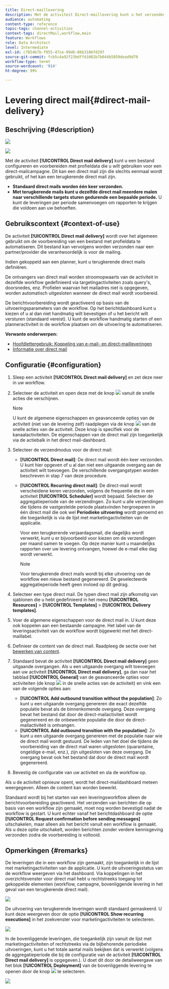 ```yaml
---
title: Direct-maillevering
description: Met de activiteit Direct-maillevering kunt u het verzenden van één e-mail of een terugkerende e-mail in een workflow configureren.
audience: automating
content-type: reference
topic-tags: channel-activities
context-tags: directMail,workflow,main
feature: Workflows
role: Data Architect
level: Intermediate
exl-id: c7854b7b-f955-47ce-99d6-86b3186fd297
source-git-commit: fcb5c4a92f23bdffd1082b7b044b5859dead9d70
workflow-type: tm+mt
source-wordcount: '914'
ht-degree: 99%

---
```


# Levering direct mail{#direct-mail-delivery}

## Beschrijving {#description}

![](assets/paper.png)

![](assets/recurrentpaper.png)

Met de activiteit **[!UICONTROL Direct mail delivery]** kunt u een bestand configureren en voorbereiden met profieldata die u wilt gebruiken voor een direct-mailcampagne. Dit kan een direct mail zijn die slechts eenmaal wordt gebruikt, of het kan een terugkerende direct mail zijn.

* **Standaard direct mails worden één keer verzonden.**
* **Met terugkerende mails kunt u dezelfde direct mail meerdere malen naar verschillende targets sturen gedurende een bepaalde periode.** U kunt de leveringen per periode samenvoegen om rapporten te krijgen die voldoen aan uw behoeften.

## Gebruikscontext {#context-of-use}

De activiteit **[!UICONTROL Direct mail delivery]** wordt over het algemeen gebruikt om de voorbereiding van een bestand met profieldata te automatiseren. Dit bestand kan vervolgens worden verzonden naar een partner/provider die verantwoordelijk is voor de mailing.

Indien gekoppeld aan een planner, kunt u terugkerende direct mails definiëren.

De ontvangers van direct mail worden stroomopwaarts van de activiteit in dezelfde workflow gedefinieerd via targetingactiviteiten zoals query&#39;s, doorsnedes, enz. Profielen waarvan het mailadres niet is opgegeven, worden automatisch uitgesloten wanneer de direct mail wordt voorbereid.

De berichtvoorbereiding wordt geactiveerd op basis van de uitvoeringsparameters van de workflow. Op het berichtdashboard kunt u kiezen of u al dan niet handmatig wilt bevestigen of u het bericht wilt versturen (standaard vereist). U kunt de workflow handmatig starten of een planneractiviteit in de workflow plaatsen om de uitvoering te automatiseren.

**Verwante onderwerpen:**

* [Hoofdlettergebruik: Koppeling van e-mail- en direct-mailleveringen](../../automating/using/coupling-email-direct-mail.md)
* [Informatie over direct mail](../../channels/using/about-direct-mail.md)

## Configuratie {#configuration}

1. Sleep een activiteit **[!UICONTROL Direct mail delivery]** en zet deze neer in uw workflow.
1. Selecteer de activiteit en open deze met de knop ![](assets/edit_darkgrey-24px.png) vanuit de snelle acties die verschijnen.

   >[!NOTE]
   >
   >U kunt de algemene eigenschappen en geavanceerde opties van de activiteit (niet van de levering zelf) raadplegen via de knop ![](assets/dlv_activity_params-24px.png) van de snelle acties van de activiteit. Deze knop is specifiek voor de kanaalactiviteiten. De eigenschappen van de direct mail zijn toegankelijk via de actiebalk in het direct mail-dashboard.

1. Selecteer de verzendmodus voor de direct mail:

   * **[!UICONTROL Direct mail]**: De direct mail wordt één keer verzonden. U kunt hier opgeven of u al dan niet een uitgaande overgang aan de activiteit wilt toevoegen. De verschillende overgangstypen worden beschreven in stap 7 van deze procedure.
   * **[!UICONTROL Recurring direct mail]**: De direct-mail wordt verscheidene keren verzonden, volgens de frequentie die in een activiteit **[!UICONTROL Scheduler]** wordt bepaald. Selecteer de aggregatieperiode van de verzendingen. Zo kunt u alle verzendingen die tijdens de vastgestelde periode plaatsvinden hergroeperen in één direct mail die ook wel **Periodieke uitvoering** wordt genoemd en die toegankelijk is via de lijst met marketingactiviteiten van de applicatie.

      Voor een terugkerende verjaardagsmail, die dagelijks wordt verwerkt, kunt u er bijvoorbeeld voor kiezen om de verzendingen per maand samen te voegen. Op deze manier kunt u maandelijks rapporten over uw levering ontvangen, hoewel de e-mail elke dag wordt verwerkt.

      >[!NOTE]
      >
      >Voor terugkerende direct mails wordt bij elke uitvoering van de workflow een nieuw bestand gegenereerd. De geselecteerde aggregatieperiode heeft geen invloed op dit gedrag.

1. Selecteer een type direct mail. De typen direct mail zijn afkomstig van sjablonen die u hebt gedefinieerd in het menu **[!UICONTROL Resources]** > **[!UICONTROL Templates]** > **[!UICONTROL Delivery templates]**.
1. Voer de algemene eigenschappen voor de direct mail in. U kunt deze ook koppelen aan een bestaande campagne. Het label van de leveringsactiviteit van de workflow wordt bijgewerkt met het direct-maillabel.
1. Definieer de content van de direct mail. Raadpleeg de sectie over het [bewerken van content](../../designing/using/personalization.md).
1. Standaard bevat de activiteit **[!UICONTROL Direct mail delivery]** geen uitgaande overgangen. Als u een uitgaande overgang wilt toevoegen aan uw activiteit **[!UICONTROL Direct mail delivery]**, ga dan naar het tabblad **[!UICONTROL General]** van de geavanceerde opties voor activiteiten (de knop ![](assets/dlv_activity_params-24px.png) in de snelle acties van de activiteit) en vink een van de volgende opties aan:

   * **[!UICONTROL Add outbound transition without the population]**: Zo kunt u een uitgaande overgang genereren die exact dezelfde populatie bevat als de binnenkomende overgang. Deze overgang bevat het bestand dat door de direct-mailactiviteit wordt gegenereerd en de onbewerkte populatie die door de direct-mailactiviteit is ontvangen.
   * **[!UICONTROL Add outbound transition with the population]**: Zo kunt u een uitgaande overgang genereren met de populatie naar wie de direct mail wordt gestuurd. De leden van het doel die tijdens de voorbereiding van de direct mail waren uitgesloten (quarantaine, ongeldige e-mail, enz.), zijn uitgesloten van deze overgang. De overgang bevat ook het bestand dat door de direct mail wordt gegenereerd.

1. Bevestig de configuratie van uw activiteit en sla de workflow op.

Als u de activiteit opnieuw opent, wordt het direct-maildashboard meteen weergegeven. Alleen de content kan worden bewerkt.

Standaard wordt bij het starten van een leveringsworkflow alleen de berichtvoorbereiding geactiveerd. Het verzenden van berichten die op basis van een workflow zijn gemaakt, moet nog worden bevestigd nadat de workflow is gestart. U kunt echter vanaf het berichtdashboard de optie **[!UICONTROL Request confirmation before sending messages]** uitschakelen, maar alleen als het bericht vanuit een workflow is gemaakt. Als u deze optie uitschakelt, worden berichten zonder verdere kennisgeving verzonden zodra de voorbereiding is voltooid.

## Opmerkingen {#remarks}

De leveringen die in een workflow zijn gemaakt, zijn toegankelijk in de lijst met marketingactiviteiten van de applicatie. U kunt de uitvoeringsstatus van de workflow weergeven via het dashboard. Via koppelingen in het overzichtsvenster voor direct mail hebt u rechtstreeks toegang tot gekoppelde elementen (workflow, campagne, bovenliggende levering in het geval van een terugkerende direct mail).

![](assets/wkf_display_parent_elements_direct_mail.png)

De uitvoering van terugkerende leveringen wordt standaard gemaskeerd. U kunt deze weergeven door de optie **[!UICONTROL Show recurring executions]** in het zoekvenster voor marketingactiviteiten te selecteren.

![](assets/wkf_display_recurrent_executions_direct_mail.png)

In de bovenliggende leveringen, die toegankelijk zijn vanuit de lijst met marketingactiviteiten of rechtstreeks via de bijbehorende periodieke uitvoeringen, kunt u het totale aantal mails bekijken dat is verwerkt (volgens de aggregatieperiode die bij de configuratie van de activiteit **[!UICONTROL Direct mail delivery]** is opgegeven.). U doet dit door de detailweergave van het blok **[!UICONTROL Deployment]** van de bovenliggende levering te openen door de knop ![](assets/wkf_dlv_detail_button.png) te selecteren.

![](assets/wkf_display_recurrent_executions_3_direct_mail.png)
